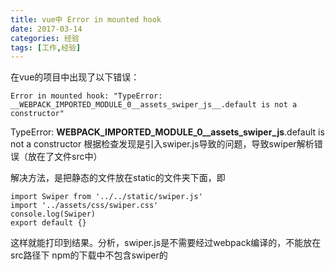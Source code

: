 ```yaml
---
title: vue中 Error in mounted hook
date: 2017-03-14 
categories: 经验
tags: [工作,经验]
---
```



在vue的项目中出现了以下错误：
```
Error in mounted hook: "TypeError: __WEBPACK_IMPORTED_MODULE_0__assets_swiper_js__.default is not a constructor"
```
<!--more-->

TypeError: __WEBPACK_IMPORTED_MODULE_0__assets_swiper_js__.default is not a constructor
根据检查发现是引入swiper.js导致的问题，导致swiper解析错误（放在了文件src中）

 

解决方法，是把静态的文件放在static的文件夹下面，即
```
import Swiper from '../../static/swiper.js'
import '../assets/css/swiper.css'
console.log(Swiper)
export default {}
```
这样就能打印到结果。分析，swiper.js是不需要经过webpack编译的，不能放在src路径下   npm的下载中不包含swiper的